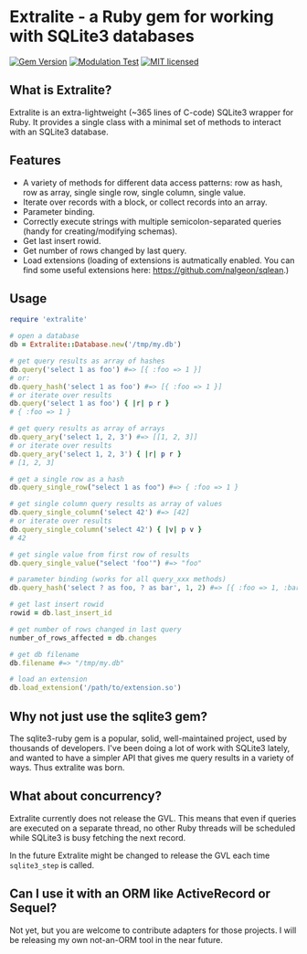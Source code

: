 # Extralite - a Ruby gem for working with SQLite3 databases

[![Gem Version](https://badge.fury.io/rb/extralite.svg)](http://rubygems.org/gems/extralite)
[![Modulation Test](https://github.com/digital-fabric/extralite/workflows/Tests/badge.svg)](https://github.com/digital-fabric/extralite/actions?query=workflow%3ATests)
[![MIT licensed](https://img.shields.io/badge/license-MIT-blue.svg)](https://github.com/digital-fabric/extralite/blob/master/LICENSE)

## What is Extralite?

Extralite is an extra-lightweight (~365 lines of C-code) SQLite3 wrapper for
Ruby. It provides a single class with a minimal set of methods to interact with
an SQLite3 database.

## Features

- A variety of methods for different data access patterns: row as hash, row as
  array, single single row, single column, single value.
- Iterate over records with a block, or collect records into an array.
- Parameter binding.
- Correctly execute strings with multiple semicolon-separated queries (handy for
  creating/modifying schemas).
- Get last insert rowid.
- Get number of rows changed by last query.
- Load extensions (loading of extensions is autmatically enabled. You can find
  some useful extensions here: https://github.com/nalgeon/sqlean.)

## Usage

```ruby
require 'extralite'

# open a database
db = Extralite::Database.new('/tmp/my.db')

# get query results as array of hashes
db.query('select 1 as foo') #=> [{ :foo => 1 }]
# or:
db.query_hash('select 1 as foo') #=> [{ :foo => 1 }]
# or iterate over results
db.query('select 1 as foo') { |r| p r }
# { :foo => 1 }

# get query results as array of arrays
db.query_ary('select 1, 2, 3') #=> [[1, 2, 3]]
# or iterate over results
db.query_ary('select 1, 2, 3') { |r| p r }
# [1, 2, 3]

# get a single row as a hash
db.query_single_row("select 1 as foo") #=> { :foo => 1 }

# get single column query results as array of values
db.query_single_column('select 42') #=> [42]
# or iterate over results
db.query_single_column('select 42') { |v| p v }
# 42

# get single value from first row of results
db.query_single_value("select 'foo'") #=> "foo"

# parameter binding (works for all query_xxx methods)
db.query_hash('select ? as foo, ? as bar', 1, 2) #=> [{ :foo => 1, :bar => 2 }]

# get last insert rowid
rowid = db.last_insert_id

# get number of rows changed in last query
number_of_rows_affected = db.changes

# get db filename
db.filename #=> "/tmp/my.db"

# load an extension
db.load_extension('/path/to/extension.so')
```

## Why not just use the sqlite3 gem?

The sqlite3-ruby gem is a popular, solid, well-maintained project, used by
thousands of developers. I've been doing a lot of work with SQLite3 lately, and
wanted to have a simpler API that gives me query results in a variety of ways.
Thus extralite was born.

## What about concurrency?

Extralite currently does not release the GVL. This means that even if queries
are executed on a separate thread, no other Ruby threads will be scheduled while
SQLite3 is busy fetching the next record.

In the future Extralite might be changed to release the GVL each time
`sqlite3_step` is called.

## Can I use it with an ORM like ActiveRecord or Sequel?

Not yet, but you are welcome to contribute adapters for those projects. I will
be releasing my own not-an-ORM tool in the near future.
